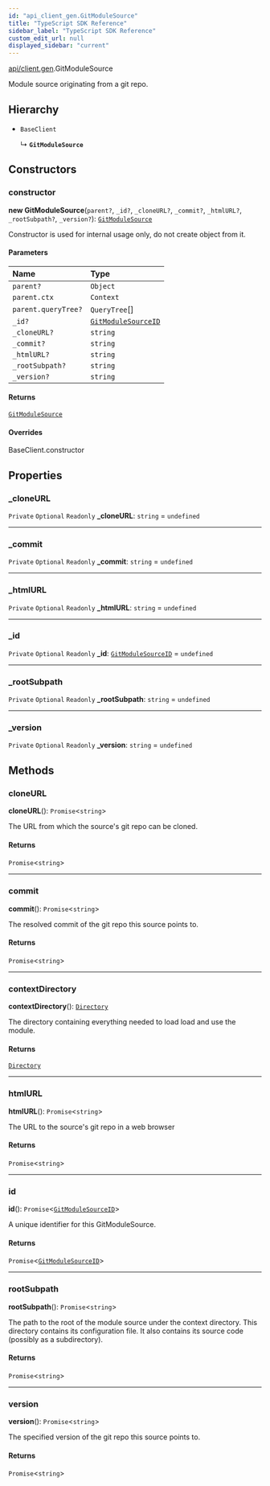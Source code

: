 ```yaml
---
id: "api_client_gen.GitModuleSource"
title: "TypeScript SDK Reference"
sidebar_label: "TypeScript SDK Reference"
custom_edit_url: null
displayed_sidebar: "current"
---
```


[api/client.gen](../modules/api_client_gen.md).GitModuleSource

Module source originating from a git repo.

## Hierarchy

- `BaseClient`

  ↳ **`GitModuleSource`**

## Constructors

### constructor

**new GitModuleSource**(`parent?`, `_id?`, `_cloneURL?`, `_commit?`, `_htmlURL?`, `_rootSubpath?`, `_version?`): [`GitModuleSource`](api_client_gen.GitModuleSource.md)

Constructor is used for internal usage only, do not create object from it.

#### Parameters

| Name | Type |
| :------ | :------ |
| `parent?` | `Object` |
| `parent.ctx` | `Context` |
| `parent.queryTree?` | `QueryTree`[] |
| `_id?` | [`GitModuleSourceID`](../modules/api_client_gen.md#gitmodulesourceid) |
| `_cloneURL?` | `string` |
| `_commit?` | `string` |
| `_htmlURL?` | `string` |
| `_rootSubpath?` | `string` |
| `_version?` | `string` |

#### Returns

[`GitModuleSource`](api_client_gen.GitModuleSource.md)

#### Overrides

BaseClient.constructor

## Properties

### \_cloneURL

 `Private` `Optional` `Readonly` **\_cloneURL**: `string` = `undefined`

___

### \_commit

 `Private` `Optional` `Readonly` **\_commit**: `string` = `undefined`

___

### \_htmlURL

 `Private` `Optional` `Readonly` **\_htmlURL**: `string` = `undefined`

___

### \_id

 `Private` `Optional` `Readonly` **\_id**: [`GitModuleSourceID`](../modules/api_client_gen.md#gitmodulesourceid) = `undefined`

___

### \_rootSubpath

 `Private` `Optional` `Readonly` **\_rootSubpath**: `string` = `undefined`

___

### \_version

 `Private` `Optional` `Readonly` **\_version**: `string` = `undefined`

## Methods

### cloneURL

**cloneURL**(): `Promise`\<`string`\>

The URL from which the source's git repo can be cloned.

#### Returns

`Promise`\<`string`\>

___

### commit

**commit**(): `Promise`\<`string`\>

The resolved commit of the git repo this source points to.

#### Returns

`Promise`\<`string`\>

___

### contextDirectory

**contextDirectory**(): [`Directory`](api_client_gen.Directory.md)

The directory containing everything needed to load load and use the module.

#### Returns

[`Directory`](api_client_gen.Directory.md)

___

### htmlURL

**htmlURL**(): `Promise`\<`string`\>

The URL to the source's git repo in a web browser

#### Returns

`Promise`\<`string`\>

___

### id

**id**(): `Promise`\<[`GitModuleSourceID`](../modules/api_client_gen.md#gitmodulesourceid)\>

A unique identifier for this GitModuleSource.

#### Returns

`Promise`\<[`GitModuleSourceID`](../modules/api_client_gen.md#gitmodulesourceid)\>

___

### rootSubpath

**rootSubpath**(): `Promise`\<`string`\>

The path to the root of the module source under the context directory. This directory contains its configuration file. It also contains its source code (possibly as a subdirectory).

#### Returns

`Promise`\<`string`\>

___

### version

**version**(): `Promise`\<`string`\>

The specified version of the git repo this source points to.

#### Returns

`Promise`\<`string`\>
